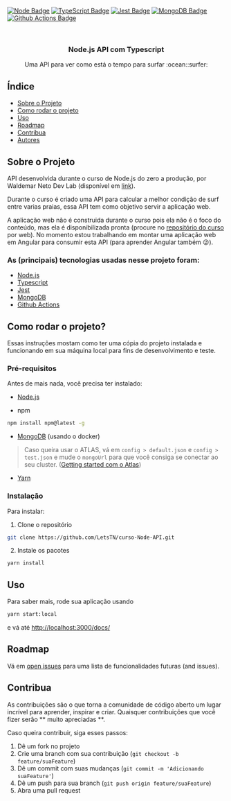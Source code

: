 <!-- PROJECT SHIELDS -->
[![Node Badge](https://img.shields.io/badge/-Node.js-black?style=flat-square&logo=Node.js&logoColor=green)](https://nodejs.org/en/)
[![TypeScript Badge](https://img.shields.io/badge/-TypeScript-blue?style=flat-square&logo=TypeScript&logoColor=white)](https://www.typescriptlang.org/)
[![Jest Badge](https://img.shields.io/badge/-Jest-green?style=flat-square&logo=Jest&logoColor=white)](https://jestjs.io)
[![MongoDB Badge](https://img.shields.io/badge/-MongoDB-brightgreen?style=flat-square&logo=MongoDB&logoColor=white)](https://www.mongodb.com)
[![Github Actions Badge](https://img.shields.io/badge/-Github%20Actions-black?style=flat-square&logo=Github&logoColor=white)](https://github.com/features/actions)

<!-- PROJECT LOGO -->
<br />
<p align="center">
  <h3 align="center">Node.js API com Typescript</h3>

  <p align="center">
    Uma API para ver como está o tempo para surfar :ocean::surfer:
  </p>
</p>


<!-- TABLE OF CONTENTS -->
## Índice

* [Sobre o Projeto](#sobre-o-projeto)
* [Como rodar o projeto](#getting_started)
* [Uso](#uso)
* [Roadmap](#roadmap)
* [Contribua](#contribua)
* [Autores](#autores)


<!-- ABOUT THE PROJECT -->
## Sobre o Projeto
API desenvolvida durante o curso de Node.js do zero a produção, por Waldemar Neto Dev Lab (disponível em [link](https://www.nodejs-typescript-api.com/curso-gratis/)).

Durante o curso é criado uma API para calcular a melhor condição de surf entre varias praias, essa API tem como objetivo servir a aplicação web.

A aplicação web não é construida durante o curso pois ela não é o foco do conteúdo, mas ela é disponibilizada pronta (procure no [repositório do curso](https://github.com/waldemarnt/node-typescript-api) por web). No momento estou trabalhando em montar uma aplicação web em Angular para consumir esta API (para aprender Angular também :stuck_out_tongue_winking_eye:).

### As (principais) tecnologias usadas nesse projeto foram:
- [Node.js](https://nodejs.org/en/)
- [Typescript](https://www.typescriptlang.org)
- [Jest](https://jestjs.io)
- [MongoDB](https://www.mongodb.com)
- [Github Actions](https://github.com/features/actions)


## Como rodar o projeto? <a name = "getting_started"></a>
Essas instruções mostam como ter uma cópia do projeto instalada e funcionando em sua máquina local para fins de desenvolvimento e teste.


### Pré-requisitos
Antes de mais nada, você precisa ter instalado:

* [Node.js](https://nodejs.org/en/download/)

* npm
```sh
npm install npm@latest -g
```

* [MongoDB](https://balta.io/artigos/mongodb-docker) (usando o docker)
>Caso queira usar o ATLAS, vá em `config > default.json` e `config > test.json` e mude o `mongoUrl` para que você consiga se conectar ao seu cluster. ([Getting started com o Atlas](https://docs.atlas.mongodb.com/getting-started/))

* [Yarn](https://classic.yarnpkg.com/pt-BR/docs/install/)

### Instalação
Para instalar:

1. Clone o repositório
```sh
git clone https://github.com/LetsTN/curso-Node-API.git
```

2. Instale os pacotes
```sh
yarn install
```

## Uso
Para saber mais, rode sua aplicação usando 
```sh
yarn start:local
```

e vá até [http://localhost:3000/docs/](http://localhost:3000/docs/)


## Roadmap
Vá em [open issues](https://github.com/LetsTN/README-Template/issues) para uma lista de funcionalidades futuras (and issues).


## Contribua
As contribuições são o que torna a comunidade de código aberto um lugar incrível para aprender, inspirar e criar. Quaisquer contribuições que você fizer serão ** muito apreciadas **.

Caso queira contribuir, siga esses passos:

1. Dê um fork no projeto
2. Crie uma branch com sua contribuição (`git checkout -b feature/suaFeature`)
3. Dê um commit com suas mudanças (`git commit -m 'Adicionando suaFeature'`)
4. Dê um push para sua branch (`git push origin feature/suaFeature`)
5. Abra uma pull request

